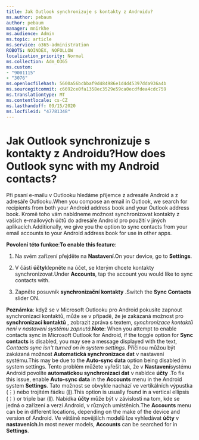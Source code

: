 ```yaml
---
title: Jak Outlook synchronizuje s kontakty z Androidu?
ms.author: pebaum
author: pebaum
manager: mnirkhe
ms.audience: Admin
ms.topic: article
ms.service: o365-administration
ROBOTS: NOINDEX, NOFOLLOW
localization_priority: Normal
ms.collection: Adm_O365
ms.custom:
- "9001115"
- "3076"
ms.openlocfilehash: 5600a56bcbbaf9d484986e1d4d45397dda936a4b
ms.sourcegitcommit: c6692ce0fa1358ec3529e59ca0ecdfdea4cdc759
ms.translationtype: MT
ms.contentlocale: cs-CZ
ms.lasthandoff: 09/15/2020
ms.locfileid: "47781348"
---
```

# <a name="how-does-outlook-sync-with-my-android-contacts"></a><span data-ttu-id="a0a10-102">Jak Outlook synchronizuje s kontakty z Androidu?</span><span class="sxs-lookup"><span data-stu-id="a0a10-102">How does Outlook sync with my Android contacts?</span></span>

<span data-ttu-id="a0a10-103">Při psaní e-mailu v Outlooku hledáme příjemce z adresáře Android a z adresáře Outlooku.</span><span class="sxs-lookup"><span data-stu-id="a0a10-103">When you compose an email in Outlook, we search for recipients from both your Android address book and your Outlook address book.</span></span> <span data-ttu-id="a0a10-104">Kromě toho vám nabídneme možnost synchronizovat kontakty z vašich e-mailových účtů do adresáře Android pro použití v jiných aplikacích.</span><span class="sxs-lookup"><span data-stu-id="a0a10-104">Additionally, we give you the option to sync contacts from your email accounts to your Android address book for use in other apps.</span></span> 
 
<span data-ttu-id="a0a10-105">**Povolení této funkce**:</span><span class="sxs-lookup"><span data-stu-id="a0a10-105">**To enable this feature**:</span></span>
 
1. <span data-ttu-id="a0a10-106">Na svém zařízení přejděte na **Nastavení**.</span><span class="sxs-lookup"><span data-stu-id="a0a10-106">On your device, go to **Settings**.</span></span>

2. <span data-ttu-id="a0a10-107">V části **účty**klepněte na účet, se kterým chcete kontakty synchronizovat.</span><span class="sxs-lookup"><span data-stu-id="a0a10-107">Under **Accounts**, tap the account you would like to sync contacts with.</span></span>

3. <span data-ttu-id="a0a10-108">Zapněte posuvník **synchronizační kontakty** .</span><span class="sxs-lookup"><span data-stu-id="a0a10-108">Switch the **Sync Contacts** slider ON.</span></span>
 
<span data-ttu-id="a0a10-109">**Poznámka**: když se v Microsoft Outlooku pro Android pokusíte zapnout synchronizaci kontaktů, může se v případě, že je zakázaná možnost pro **synchronizaci kontaktů** , zobrazit zpráva s textem, *synchronizace kontaktů není v nastavení systému zapnutá*.</span><span class="sxs-lookup"><span data-stu-id="a0a10-109">**Note**: When you attempt to enable contacts sync in Microsoft Outlook for Android, if the toggle option for **Sync contacts** is disabled, you may see a message displayed with the text, *Contacts sync isn't turned on in system settings*.</span></span> <span data-ttu-id="a0a10-110">Příčinou můžou být zakázaná možnost **Automatická synchronizace dat** v nastavení systému.</span><span class="sxs-lookup"><span data-stu-id="a0a10-110">This may be due to the **Auto-sync data** option being disabled in system settings.</span></span> <span data-ttu-id="a0a10-111">Tento problém můžete vyřešit tak, že v **Nastavení**systému Android povolíte **automatickou synchronizaci dat** v nabídce **účty** .</span><span class="sxs-lookup"><span data-stu-id="a0a10-111">To fix this issue, enable  **Auto-sync data** in the  **Accounts** menu in the Android system  **Settings**.</span></span> <span data-ttu-id="a0a10-112">Tato možnost se obvykle nachází ve vertikálních výpustka (⋮) nebo trojitém řádku (⫼).</span><span class="sxs-lookup"><span data-stu-id="a0a10-112">This option is usually found in a vertical ellipsis (⋮) or triple bar (⫼).</span></span> <span data-ttu-id="a0a10-113">Nabídka  **účty** může být v závislosti na tom, kde se jedná o zařízení a verzi Android, v různých umístěních.</span><span class="sxs-lookup"><span data-stu-id="a0a10-113">The  **Accounts** menu can be in different locations, depending on the make of the device and version of Android.</span></span> <span data-ttu-id="a0a10-114">Ve většině novějších modelů lze vyhledávat **účty** v **nastaveních**.</span><span class="sxs-lookup"><span data-stu-id="a0a10-114">In most newer models, **Accounts** can be searched for in **Settings**.</span></span>